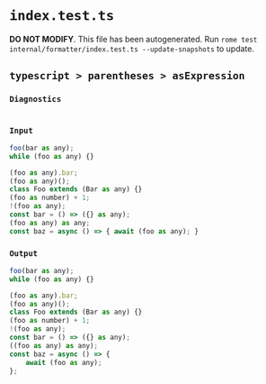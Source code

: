 # `index.test.ts`

**DO NOT MODIFY**. This file has been autogenerated. Run `rome test internal/formatter/index.test.ts --update-snapshots` to update.

## `typescript > parentheses > asExpression`

### `Diagnostics`

```

```

### `Input`

```js
foo(bar as any);
while (foo as any) {}

(foo as any).bar;
(foo as any)();
class Foo extends (Bar as any) {}
(foo as number) + 1;
!(foo as any);
const bar = () => ({} as any);
(foo as any) as any;
const baz = async () => { await (foo as any); }

```

### `Output`

```js
foo(bar as any);
while (foo as any) {}

(foo as any).bar;
(foo as any)();
class Foo extends (Bar as any) {}
(foo as number) + 1;
!(foo as any);
const bar = () => ({} as any);
((foo as any) as any);
const baz = async () => {
	await (foo as any);
};

```
